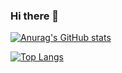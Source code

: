 ### Hi there 👋  

[![Anurag's GitHub stats](https://github-readme-stats.vercel.app/api?username=IOLOII&count_private=true&theme=dracula)](https://github.com/anuraghazra/github-readme-stats)  

[![Top Langs](https://github-readme-stats.vercel.app/api/top-langs/?username=IOLOII&layout=compact)](https://github.com/anuraghazra/github-readme-stats)
<!--
**IOLOII/IOLOII** is a ✨ _special_ ✨ repository because its `README.md` (this file) appears on your GitHub profile.

Here are some ideas to get you started:

- 🔭 I’m currently working on ...
- 🌱 I’m currently learning ...
- 👯 I’m looking to collaborate on ...
- 🤔 I’m looking for help with ...
- 💬 Ask me about ...
- 📫 How to reach me: ...
- 😄 Pronouns: ...
- ⚡ Fun fact: ...
-->
